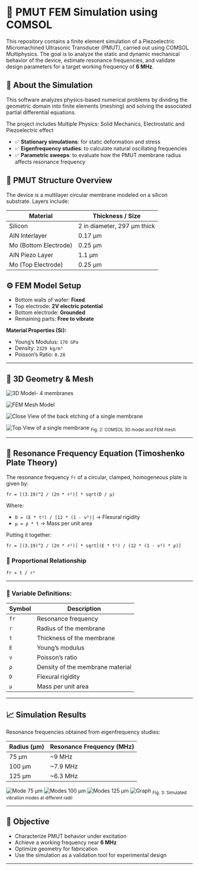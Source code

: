 # 📡 PMUT FEM Simulation using COMSOL

This repository contains a finite element simulation of a Piezoelectric Micromachined Ultrasonic Transducer (PMUT), carried out using COMSOL Multiphysics. The goal is to analyze the static and dynamic mechanical behavior of the device, estimate resonance frequencies, and validate design parameters for a target working frequency of **6 MHz**.

## 📘 About the Simulation
This software analyzes physics-based numerical problems by dividing the geometric domain into finite elements (meshing) and solving the associated partial differential equations.

The project includes Multiple Physics: Solid Mechanics, Electrostatic and Piezoelectric effect
- ✅ **Stationary simulations**: for static deformation and stress
- ✅ **Eigenfrequency studies**: to calculate natural oscillating frequencies
- ✅ **Parametric sweeps**: to evaluate how the PMUT membrane radius affects resonance frequency 

## 🔩 PMUT Structure Overview

The device is a multilayer circular membrane modeled on a silicon substrate. Layers include:

| Material              | Thickness / Size             |
|-----------------------|------------------------------|
| Silicon               | 2 in diameter, 297 µm thick  |
| AlN Interlayer        | 0.17 µm                      |
| Mo (Bottom Electrode) | 0.25 µm                      |
| AlN Piezo Layer       | 1.1 µm                       |
| Mo (Top Electrode)    | 0.25 µm                      |

## ⚙️ FEM Model Setup

- Bottom walls of wafer: **Fixed**
- Top electrode: **2V electric potential**
- Bottom electrode: **Grounded**
- Remaining parts: **Free to vibrate**

**Material Properties (Si):**
- Young’s Modulus: `170 GPa`
- Density: `2329 kg/m³`
- Poisson’s Ratio: `0.28`

---

## 📐 3D Geometry & Mesh
![3D Model- 4 membranes](https://github.com/samueloladosu37/PMUT-FEM-Simulation-using-COMSOL/blob/main/3D%20Model%201.png)

![FEM Mesh Model](https://github.com/samueloladosu37/PMUT-FEM-Simulation-using-COMSOL/blob/main/3D%20Mesh%20Model.png)

![Close View of the back etching of a single membrane](https://github.com/samueloladosu37/PMUT-FEM-Simulation-using-COMSOL/blob/main/Back%20View.png)

![Top View of a single membrane](https://github.com/samueloladosu37/PMUT-FEM-Simulation-using-COMSOL/blob/main/Top%20View.png)
<sub>Fig. 2: COMSOL 3D model and FEM mesh </sub>

---

## 📐 Resonance Frequency Equation (Timoshenko Plate Theory)

The resonance frequency `fr` of a circular, clamped, homogeneous plate is given by:

```
fr = [(3.19)^2 / (2π * r²)] * sqrt(D / μ)
```
Where:

* `D = (E * t³) / [12 * (1 - ν²)]` → Flexural rigidity
* `μ = ρ * t` → Mass per unit area

Putting it together:
```
fr = [(3.19)^2 / (2π * r²)] * sqrt[(E * t²) / (12 * (1 - ν²) * ρ)]
```
### 📌 Proportional Relationship
```
fr ∝ t / r²
```
---
### 🧮 Variable Definitions:

| Symbol | Description                      |
| ------ | -------------------------------- |
| `fr`   | Resonance frequency              |
| `r`    | Radius of the membrane           |
| `t`    | Thickness of the membrane        |
| `E`    | Young’s modulus                  |
| `ν`    | Poisson’s ratio                  |
| `ρ`    | Density of the membrane material |
| `D`    | Flexural rigidity                |
| `μ`    | Mass per unit area               |
---

## 📈 Simulation Results

Resonance frequencies obtained from eigenfrequency studies:

| Radius (µm) | Resonance Frequency (MHz) |
|-------------|----------------------------|
| 75 µm       | ~9 MHz                     |
| 100 µm      | ~7.9 MHz                     |
| 125 µm      | ~6.3 MHz                     |

![Mode 75 µm](https://github.com/samueloladosu37/PMUT-FEM-Simulation-using-COMSOL/blob/main/PMUT%2075%20%C2%B5m.png)
![Modes 100 µm](https://github.com/samueloladosu37/PMUT-FEM-Simulation-using-COMSOL/blob/main/PMUT%20100%20%C2%B5m.png)
![Modes 125 µm](https://github.com/samueloladosu37/PMUT-FEM-Simulation-using-COMSOL/blob/main/PMUT%20125%20%C2%B5m.png)
![Graph](https://github.com/samueloladosu37/PMUT-FEM-Simulation-using-COMSOL/blob/main/Graph.png)
<sub>Fig. 3: Simulated vibration modes at different radii</sub>


---

## 🎯 Objective

- Characterize PMUT behavior under excitation
- Achieve a working frequency near **6 MHz**
- Optimize geometry for fabrication
- Use the simulation as a validation tool for experimental design

---

